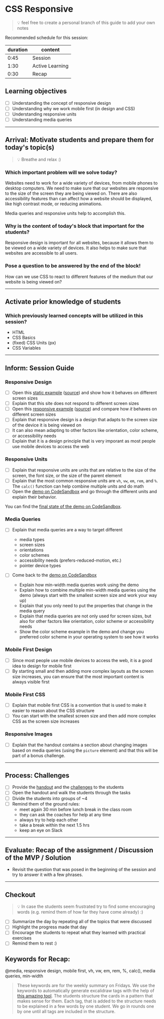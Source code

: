 # CSS Responsive

> 💡 feel free to create a personal branch of this guide to add your own notes

Recommended schedule for this session:

| duration | content         |
| -------- | --------------- |
| 0:45     | Session         |
| 1:30     | Active Learning |
| 0:30     | Recap           |

## Learning objectives

- [ ] Understanding the concept of responsive design
- [ ] Understanding why we work mobile first (in design and CSS)
- [ ] Understanding responsive units
- [ ] Understanding media queries

---

## Arrival: Motivate students and prepare them for today's topic(s)

> 💡 Breathe and relax :)

### Which important problem will we solve today?

Websites need to work for a wide variety of devices, from mobile phones to desktop computers. We
need to make sure that our websites are responsive to the size of the screen they are being viewed
on. There are also accessibility features than can affect how a website should be displayed, like
high contrast mode, or reducing animations.

Media queries and responsive units help to accomplish this.

### Why is the content of today's block that important for the students?

Responsive design is important for all websites, because it allows them to be viewed on a wide
variety of devices. It also helps to make sure that websites are accessible to all users.

### Pose a question to be answered by the end of the block!

How can we use CSS to react to different features of the medium that our website is being viewed on?

---

## Activate prior knowledge of students

### Which previously learned concepts will be utilized in this session?

- HTML
- CSS Basics
- (fixed) CSS Units (px)
- CSS Variables

---

## Inform: Session Guide

### Responsive Design

- [ ] Open this
      [static example](https://iujmks.csb.app/) ([source](https://codesandbox.io/s/github/neuefische/web-exercises/tree/main/sessions/css-responsive/example-static))
      and show how it behaves on different screen sizes
- [ ] Explain that this site does not respond to different screen sizes
- [ ] Open this [responsive example](https://r4djc5.csb.app/)
      ([source](https://codesandbox.io/s/github/neuefische/web-exercises/tree/main/sessions/css-responsive/example-responsive))
      and compare how _it_ behaves on different screen sizes
- [ ] Explain that responsive design is a design that adapts to the screen size of the device it is
      being viewed on
- [ ] It can also mean adapting to other factors like orientation, color scheme, or accessibility
      needs
- [ ] Explain that it is a design principle that is very imporant as most people use mobile devices to
      access the web

### Responsive Units

- [ ] Explain that responsive units are units that are relative to the size of the screen, the font
      size, or the size of the parent element
- [ ] Explain that the most common responsive units are `vh`, `vw`, `em`, `rem`, and `%`. The
      `calc()` function can help combine multiple units and do math
- [ ] Open the
      [demo on CodeSandbox](https://codesandbox.io/s/github/neuefische/web-exercises/tree/main/sessions/css-responsive/demo-start)
      and go through the different units and explain their behavior.

You can find the
[final state of the demo on CodeSandbox](https://codesandbox.io/s/github/neuefische/web-exercises/tree/main/sessions/css-responsive/demo-end).

### Media Queries

- [ ] Explain that media queries are a way to target different

  - media types
  - screen sizes
  - orientations
  - color schemes
  - accessibility needs (prefers-reduced-motion, etc.)
  - pointer device types

- [ ] Come back to the
      [demo on CodeSandbox](https://codesandbox.io/s/github/neuefische/web-exercises/tree/main/sessions/css-responsive/demo-start)
  - Explain how min-width media queries work using the demo
  - Explain how to combine multiple min-width media queries using the demo (always start with the
    smallest screen size and work your way up)
  - Explain that you only need to put the properties that change in the media query
  - Explain that media queries are not only used for screen sizes, but also for other factors like
    orientation, color scheme or accessibility needs
  - Show the color scheme example in the demo and change you preferred color scheme in your
    operating system to see how it works

### Mobile First Design

- [ ] Since most people use mobile devices to access the web, it is a good idea to design for mobile
      first
- [ ] By starting small and then adding more complex layouts as the screen size increases, you can
      ensure that the most important content is always visible first

### Mobile First CSS

- [ ] Explain that mobile first CSS is a convention that is used to make it easier to reason about
      the CSS structure
- [ ] You can start with the smallest screen size and then add more complex CSS as the screen size
      increases

### Responsive Images

- [ ] Explain that the handout contains a section about changing images based on media queries
      (using the `picture` element) and that this will be part of a bonus challenge.

---

## Process: Challenges

- [ ] Provide the [handout](css-responsive.md) and the [challenges](challenges-css-responsive.md) to
      the students
- [ ] Open the handout and walk the students through the tasks
- [ ] Divide the students into groups of ~4
- [ ] Remind them of the ground rules:
  - meet again 30 min before lunch break in the class room
  - they can ask the coaches for help at any time
  - always try to help each other
  - take a break within the next 1.5 hrs
  - keep an eye on Slack

---

## Evaluate: Recap of the assignment / Discussion of the MVP / Solution

- Revisit the question that was posed in the beginning of the session and try to answer it with a
  few phrases.

---

## Checkout

> 💡 In case the students seem frustrated try to find some encouraging words (e.g. remind them of
> how far they have come already) :)

- [ ] Summarize the day by repeating all of the topics that were discussed
- [ ] Highlight the progress made that day
- [ ] Encourage the students to repeat what they learned with practical exercises
- [ ] Remind them to rest :)

## Keywords for Recap:

@media, responsive design, mobile first, vh, vw, em, rem, %, calc(), media queries, min-width

> These keywords are for the weekly summary on Fridays. We use the keywords to automatically
> generate excalidraw tags with the help of
> [this amazing tool](https://github.com/F-Kirchhoff/tag-cloud-generator). The students structure
> the cards in a pattern that makes sense for them. Each tag, that is added to the structure needs
> to be explained in a few words by one student. We go in rounds one by one until all tags are
> included in the structure.

